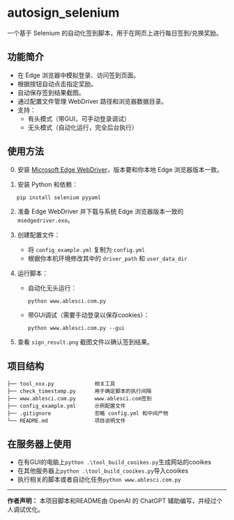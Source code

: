 # autosign_selenium

一个基于 Selenium 的自动化签到脚本，用于在网页上进行每日签到/兑换奖励。

## 功能简介

- 在 Edge 浏览器中模拟登录、访问签到页面。
- 根据按钮自动点击指定奖励。
- 自动保存签到结果截图。
- 通过配置文件管理 WebDriver 路径和浏览器数据目录。
- 支持：
  - 有头模式（带GUI，可手动登录调试）
  - 无头模式（自动化运行，完全后台执行）

## 使用方法
0. 安装 [Microsoft Edge WebDriver](https://developer.microsoft.com/microsoft-edge/tools/webdriver/)，版本要和你本地 Edge 浏览器版本一致。



1. 安装 Python 和依赖：
```bash
   pip install selenium pyyaml
````

2. 准备 Edge WebDriver 并下载与系统 Edge 浏览器版本一致的 `msedgedriver.exe`。

3. 创建配置文件：

   * 将 `config_example.yml` 复制为 `config.yml`
   * 根据你本机环境修改其中的 `driver_path` 和 `user_data_dir`

4. 运行脚本：

   * 自动化无头运行：

     ```
     python www.ablesci.com.py
     ```
    
   * 带GUI调试（需要手动登录以保存cookies）：

     ```
     python www.ablesci.com.py --gui
     ```

5. 查看 `sign_result.png` 截图文件以确认签到结果。

## 项目结构

```
├── tool_xxx.py             相关工具
├── check_timestamp.py      用于确定脚本的执行间隔
├── www.ablesci.com.py      www.ablesci.com签到
├── config_example.yml      示例配置文件
├── .gitignore              忽略 config.yml 和中间产物
└── README.md               项目说明文件
```

## 在服务器上使用

* 在有GUI的电脑上`python .\tool_build_cooikes.py`生成网站的cooikes
* 在其他服务器上`python .\tool_build_cooikes.py`导入cooikes
* 执行相关的脚本或者自动化任务`python www.ablesci.com.py`


---

**作者声明：** 本项目脚本和README由 OpenAI 的 ChatGPT 辅助编写，并经过个人调试优化。
